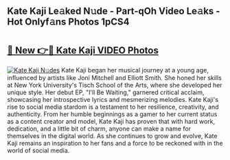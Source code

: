 ## Kate Kaji Le𝚊ked N𝚞de - Part-qOh Video Le𝚊ks - Hot Onlyf𝚊ns Photos 1pCS4

# <h2><a href="http://ab27876.deff.icu/?id=Kate+Kaji">🔗 New 👉🔴 Kate Kaji VIDEO Photos</a></h2>

[![Kate Kaji N𝚞des](https://i.imgur.com/rIISA9y.gif)](http://ab27876.deff.icu/?id=Kate+Kaji)
Kate Kaji began her musical journey at a young age, influenced by artists like Joni Mitchell and Elliott Smith. She honed her skills at New York University's Tisch School of the Arts, where she developed her unique style. Her debut EP, "I'll Be Waiting," garnered critical acclaim, showcasing her introspective lyrics and mesmerizing melodies. Kate Kaji's rise to social media stardom is a testament to her resilience, creativity, and authenticity. From her humble beginnings as a gamer to her current status as a content creator and model, Kate Kaji has proven that with hard work, dedication, and a little bit of charm, anyone can make a name for themselves in the digital world. As she continues to grow and evolve, Kate Kaji remains an inspiration to her fans and a force to be reckoned with in the world of social media.
